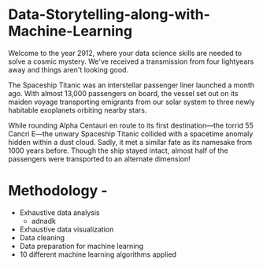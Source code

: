 # Data-Storytelling-along-with-Machine-Learning

Welcome to the year 2912, where your data science skills are needed to solve a cosmic mystery. We've received a transmission from four lightyears away and things aren't looking good.

 The Spaceship Titanic was an interstellar passenger liner launched a month ago. With almost 13,000 passengers on board, the vessel set out on its maiden voyage transporting emigrants from our solar system to three newly habitable exoplanets orbiting nearby stars.

 While rounding Alpha Centauri en route to its first destination—the torrid 55 Cancri E—the unwary Spaceship Titanic collided with a spacetime anomaly hidden within a dust cloud. Sadly, it met a similar fate as its namesake from 1000 years before. Though the ship stayed intact, almost half of the passengers were transported to an alternate dimension!
 
 # Methodology - 
* Exhaustive data analysis
  * adnadk
* Exhaustive data visualization
* Data cleaning
* Data preparation for machine learning
* 10 different machine learning algorithms applied
